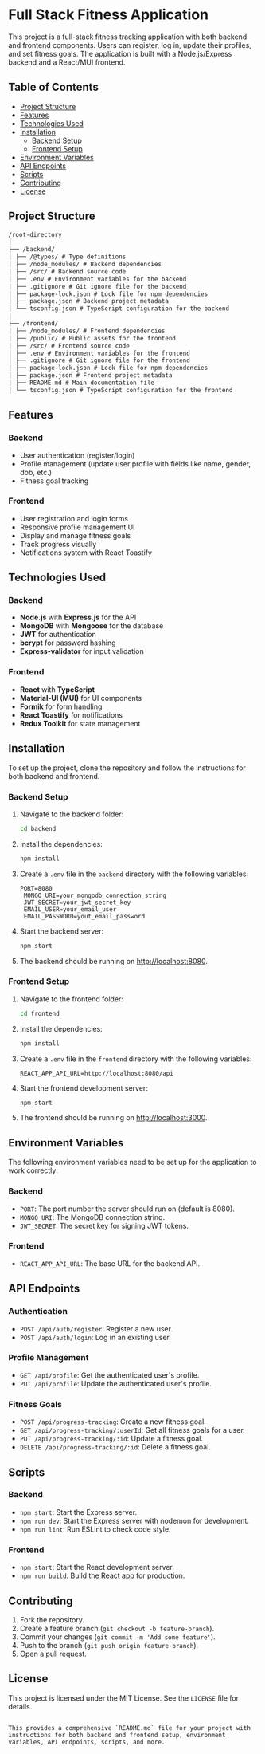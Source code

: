 # Full Stack Fitness Application

This project is a full-stack fitness tracking application with both backend and frontend components. Users can register, log in, update their profiles, and set fitness goals. The application is built with a Node.js/Express backend and a React/MUI frontend.

## Table of Contents

- [Project Structure](#project-structure)
- [Features](#features)
- [Technologies Used](#technologies-used)
- [Installation](#installation)
  - [Backend Setup](#backend-setup)
  - [Frontend Setup](#frontend-setup)
- [Environment Variables](#environment-variables)
- [API Endpoints](#api-endpoints)
- [Scripts](#scripts)
- [Contributing](#contributing)
- [License](#license)

## Project Structure

```markdown
/root-directory
│
├── /backend/
│ ├── /@types/ # Type definitions
│ ├── /node_modules/ # Backend dependencies
│ ├── /src/ # Backend source code
│ ├── .env # Environment variables for the backend
│ ├── .gitignore # Git ignore file for the backend
│ ├── package-lock.json # Lock file for npm dependencies
│ ├── package.json # Backend project metadata
│ └── tsconfig.json # TypeScript configuration for the backend
│
├── /frontend/
│ ├── /node_modules/ # Frontend dependencies
│ ├── /public/ # Public assets for the frontend
│ ├── /src/ # Frontend source code
│ ├── .env # Environment variables for the frontend
│ ├── .gitignore # Git ignore file for the frontend
│ ├── package-lock.json # Lock file for npm dependencies
│ ├── package.json # Frontend project metadata
│ ├── README.md # Main documentation file
│ └── tsconfig.json # TypeScript configuration for the frontend
```

## Features

### Backend

- User authentication (register/login)
- Profile management (update user profile with fields like name, gender, dob, etc.)
- Fitness goal tracking

### Frontend

- User registration and login forms
- Responsive profile management UI
- Display and manage fitness goals
- Track progress visually
- Notifications system with React Toastify

## Technologies Used

### Backend

- **Node.js** with **Express.js** for the API
- **MongoDB** with **Mongoose** for the database
- **JWT** for authentication
- **bcrypt** for password hashing
- **Express-validator** for input validation

### Frontend

- **React** with **TypeScript**
- **Material-UI (MUI)** for UI components
- **Formik** for form handling
- **React Toastify** for notifications
- **Redux Toolkit** for state management

## Installation

To set up the project, clone the repository and follow the instructions for both backend and frontend.

### Backend Setup

1. Navigate to the backend folder:

   ```bash
   cd backend
   ```

2. Install the dependencies:

   ```bash
   npm install
   ```

3. Create a `.env` file in the `backend` directory with the following variables:

   ```
   PORT=8080
    MONGO_URI=your_mongodb_connection_string
    JWT_SECRET=your_jwt_secret_key
    EMAIL_USER=your_email_user
    EMAIL_PASSWORD=yout_email_password
   ```

4. Start the backend server:

   ```bash
   npm start
   ```

5. The backend should be running on [http://localhost:8080](http://localhost:8080).

### Frontend Setup

1. Navigate to the frontend folder:

   ```bash
   cd frontend
   ```

2. Install the dependencies:

   ```bash
   npm install
   ```

3. Create a `.env` file in the `frontend` directory with the following variables:

   ```
   REACT_APP_API_URL=http://localhost:8080/api
   ```

4. Start the frontend development server:

   ```bash
   npm start
   ```

5. The frontend should be running on [http://localhost:3000](http://localhost:3000).

## Environment Variables

The following environment variables need to be set up for the application to work correctly:

### Backend

- `PORT`: The port number the server should run on (default is 8080).
- `MONGO_URI`: The MongoDB connection string.
- `JWT_SECRET`: The secret key for signing JWT tokens.

### Frontend

- `REACT_APP_API_URL`: The base URL for the backend API.

## API Endpoints

### Authentication

- `POST /api/auth/register`: Register a new user.
- `POST /api/auth/login`: Log in an existing user.

### Profile Management

- `GET /api/profile`: Get the authenticated user's profile.
- `PUT /api/profile`: Update the authenticated user's profile.

### Fitness Goals

- `POST /api/progress-tracking`: Create a new fitness goal.
- `GET /api/progress-tracking/:userId`: Get all fitness goals for a user.
- `PUT /api/progress-tracking/:id`: Update a fitness goal.
- `DELETE /api/progress-tracking/:id`: Delete a fitness goal.

## Scripts

### Backend

- `npm start`: Start the Express server.
- `npm run dev`: Start the Express server with nodemon for development.
- `npm run lint`: Run ESLint to check code style.

### Frontend

- `npm start`: Start the React development server.
- `npm run build`: Build the React app for production.

## Contributing

1. Fork the repository.
2. Create a feature branch (`git checkout -b feature-branch`).
3. Commit your changes (`git commit -m 'Add some feature'`).
4. Push to the branch (`git push origin feature-branch`).
5. Open a pull request.

## License

This project is licensed under the MIT License. See the `LICENSE` file for details.

```

This provides a comprehensive `README.md` file for your project with instructions for both backend and frontend setup, environment variables, API endpoints, scripts, and more.
```
